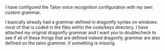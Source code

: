 I have configured the Talon voice recognition  configuration with my own custom grammar. 

I basically already had a grammar defined in dragonfly syntax on windows.
most of that is coded in the files within the code/keys directory.
I have attached my original dragonfly grammar and I want you to doublecheck to see if all of these things that are defined indeed dragonfly grammar are also defined on the talon grammer.
if something is missing
